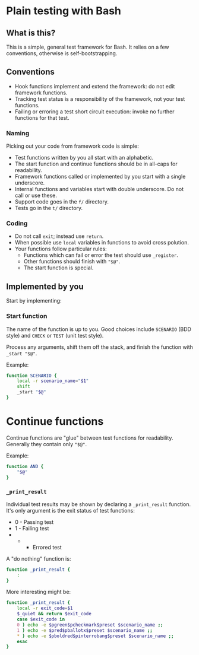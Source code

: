 # Plain testing with Bash

## What is this?

This is a simple, general test framework for Bash.  It relies on a few
conventions, otherwise is self-bootstrapping.

## Conventions

* Hook functions implement and extend the framework: do not edit framework
  functions.
* Tracking test status is a responsibility of the framework, not your test
  functions.
* Failing or erroring a test short circuit execution: invoke no further
  functions for that test.

### Naming

Picking out your code from framework code is simple:

* Test functions written by you all start with an alphabetic.
* The start function and continue functions should be in all-caps for
  readability.
* Framework functions called or implemented by you start with a single
  underscore.
* Internal functions and variables start with double underscore.  Do not call
  or use these.
* Support code goes in the `f/` directory.
* Tests go in the `t/` directory.

### Coding

* Do not call `exit`; instead use `return`.
* When possible use `local` variables in functions to avoid cross polution.
* Your functions follow particular rules:
  * Functions which can fail or error the test should use `_register`.
  * Other functions should finish with `"$@"`.
  * The start function is special.

## Implemented by you

Start by implementing:

### Start function

The name of the function is up to you.  Good choices include `SCENARIO` (BDD
style) and `CHECK` or `TEST` (unit test style).

Process any arguments, shift them off the stack, and finish the function with
`_start "$@"`.

Example:

```bash
function SCENARIO {
    local -r scenario_name="$1"
    shift
    _start "$@"
}
```

# Continue functions

Continue functions are "glue" between test functions for readability.
Generally they contain only `"$@"`.

Example:

```bash
function AND {
    "$@"
}
```

### `_print_result`

Individual test results may be shown by declaring a `_print_result` function.
It's only argument is the exit status of test functions:

* 0 - Passing test
* 1 - Failing test
* * - Errored test

A "do nothing" function is:

```bash
function _print_result {
    :
}
```

More interesting might be:

```bash
function _print_result {
    local -r exit_code=$1
    $_quiet && return $exit_code
    case $exit_code in
    0 ) echo -e $pgreen$pcheckmark$preset $scenario_name ;;
    1 ) echo -e $pred$pballotx$preset $scenario_name ;;
    * ) echo -e $pboldred$pinterrobang$preset $scenario_name ;;
    esac
}
```
